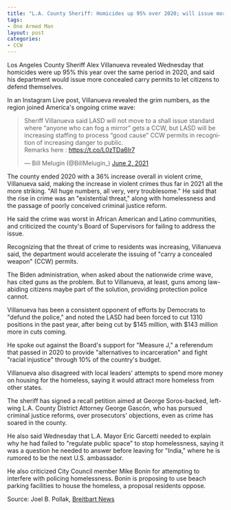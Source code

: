 ```yaml
---
title: "L.A. County Sheriff: Homicides up 95% over 2020; will issue more conceal carry permits"
tags:
- One Armed Man
layout: post
categories:
- CCW
---
```


Los Angeles County Sheriff Alex Villanueva revealed Wednesday that homicides were up 95% this year over the same period in 2020, and said his department would issue more concealed carry permits to let citizens to defend themselves.

In an Instagram Live post, Villanueva revealed the grim numbers, as the region joined America's ongoing crime wave:

<blockquote class="twitter-tweet"><p lang="en" dir="ltr">Sheriff Villanueva said LASD will not move to a shall issue standard where “anyone who can fog a mirror” gets a CCW, but LASD will be increasing staffing to process “good cause” CCW permits in recognition of increasing danger to public. <br>Remarks here : <a href="https://t.co/L0zTDa6Ir7">https://t.co/L0zTDa6Ir7</a></p>&mdash; Bill Melugin (@BillMelugin_) <a href="https://twitter.com/BillMelugin_/status/1400174701331111937">June 2, 2021</a></blockquote> <script async src="https://platform.x.com/widgets.js" charset="utf-8"></script>

The county ended 2020 with a 36% increase overall in violent crime, Villanueva said, making the increase in violent crimes thus far in 2021 all the more striking. "All huge numbers, all very, very troublesome." He said that the rise in crime was an "existential threat," along with homelessness and the passage of poorly conceived criminal justice reform.

He said the crime was worst in African American and Latino communities, and criticized the county's Board of Supervisors for failing to address the issue.

Recognizing that the threat of crime to residents was increasing, Villanueva said, the department would accelerate the issuing of "carry a concealed weapon" (CCW) permits.

The Biden administration, when asked about the nationwide crime wave, has cited guns as the problem. But to Villanueva, at least, guns among law-abiding citizens maybe part of the solution, providing protection police cannot.

Villanueva has been a consistent opponent of efforts by Democrats to "defund the police," and noted the LASD had been forced to cut 1310 positions in the past year, after being cut by $145 million, with $143 million more in cuts coming.

He spoke out against the Board's support for "Measure J," a referendum that passed in 2020 to provide "alternatives to incarceration" and fight "racial injustice" through 10% of the country's budget.

Villanueva also disagreed with local leaders' attempts to spend more money on housing for the homeless, saying it would attract more homeless from other states.

The sheriff has signed a recall petition aimed at George Soros-backed, left-wing L.A. County District Attorney George Gascón, who has pursued criminal justice reforms, over prosecutors' objections, even as crime has soared in the county.

He also said Wednesday that L.A. Mayor Eric Garcetti needed to explain why he had failed to "regulate public space" to stop homelessness, saying it was a question he needed to answer before leaving for "India," where he is rumored to be the next U.S. ambassador.

He also criticized City Council member Mike Bonin for attempting to interfere with policing homelessness. Bonin is proposing to use beach parking facilities to house the homeless, a proposal residents oppose.

Source: Joel B. Pollak, [Breitbart News](https://www.breitbart.com/crime/2021/06/03/l-a-county-sheriff-homicides-up-95-over-2020-will-issue-more-conceal-carry-permits/)
